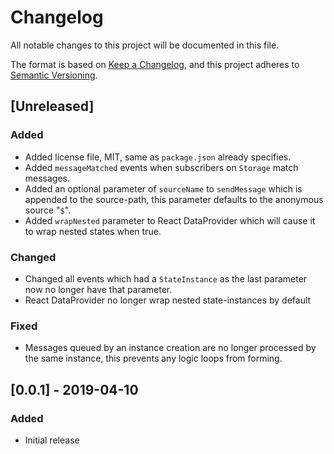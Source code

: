# Changelog

All notable changes to this project will be documented in this file.

The format is based on [Keep a Changelog](https://keepachangelog.com/en/1.0.0/),
and this project adheres to [Semantic Versioning](https://semver.org/spec/v2.0.0.html).

## [Unreleased]
### Added
- Added license file, MIT, same as `package.json` already specifies.
- Added `messageMatched` events when subscribers on `Storage` match messages.
- Added an optional parameter of `sourceName` to `sendMessage` which is appended
  to the source-path, this parameter defaults to the anonymous source "`$`".
- Added `wrapNested` parameter to React DataProvider which will cause it to
  wrap nested states when true.

### Changed
- Changed all events which had a `StateInstance` as the last parameter now no
  longer have that parameter.
- React DataProvider no longer wrap nested state-instances by default

### Fixed
- Messages queued by an instance creation are no longer processed by the same
  instance, this prevents any logic loops from forming.

## [0.0.1] - 2019-04-10
### Added
- Initial release
